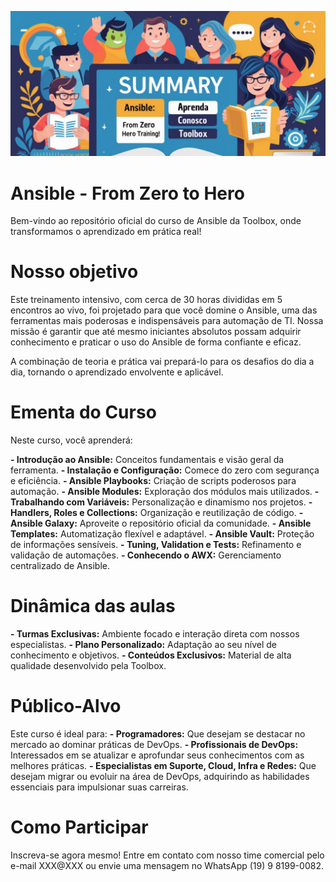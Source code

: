 ![Ansible](imgs/logo_curso.png "Ansible - From Zero to Hero")

# Ansible - From Zero to Hero
Bem-vindo ao repositório oficial do curso de Ansible da Toolbox, onde transformamos o aprendizado em prática real!

# Nosso objetivo
Este treinamento intensivo, com cerca de 30 horas divididas em 5 encontros ao vivo, foi projetado para que você domine o Ansible, uma das ferramentas mais poderosas e indispensáveis para automação de TI. Nossa missão é garantir que até mesmo iniciantes absolutos possam adquirir conhecimento e praticar o uso do Ansible de forma confiante e eficaz.

A combinação de teoria e prática vai prepará-lo para os desafios do dia a dia, tornando o aprendizado envolvente e aplicável.

# Ementa do Curso
Neste curso, você aprenderá:

**- Introdução ao Ansible:** Conceitos fundamentais e visão geral da ferramenta.
**- Instalação e Configuração:** Comece do zero com segurança e eficiência.
**- Ansible Playbooks:** Criação de scripts poderosos para automação.
**- Ansible Modules:** Exploração dos módulos mais utilizados.
**- Trabalhando com Variáveis:** Personalização e dinamismo nos projetos.
**- Handlers, Roles e Collections:** Organização e reutilização de código.
**- Ansible Galaxy:** Aproveite o repositório oficial da comunidade.
**- Ansible Templates:** Automatização flexível e adaptável.
**- Ansible Vault:** Proteção de informações sensíveis.
**- Tuning, Validation e Tests:** Refinamento e validação de automações.
**- Conhecendo o AWX:** Gerenciamento centralizado de Ansible.

# Dinâmica das aulas
**- Turmas Exclusivas:** Ambiente focado e interação direta com nossos especialistas.
**- Plano Personalizado:** Adaptação ao seu nível de conhecimento e objetivos.
**- Conteúdos Exclusivos:** Material de alta qualidade desenvolvido pela Toolbox.

# Público-Alvo
Este curso é ideal para:
**- Programadores:** Que desejam se destacar no mercado ao dominar práticas de DevOps.
**- Profissionais de DevOps:** Interessados em se atualizar e aprofundar seus conhecimentos com as melhores práticas.
**- Especialistas em Suporte, Cloud, Infra e Redes:** Que desejam migrar ou evoluir na área de DevOps, adquirindo as habilidades essenciais para impulsionar suas carreiras.


# Como Participar
Inscreva-se agora mesmo! Entre em contato com nosso time comercial pelo e-mail XXX@XXX ou envie uma mensagem no WhatsApp (19) 9 8199-0082.
